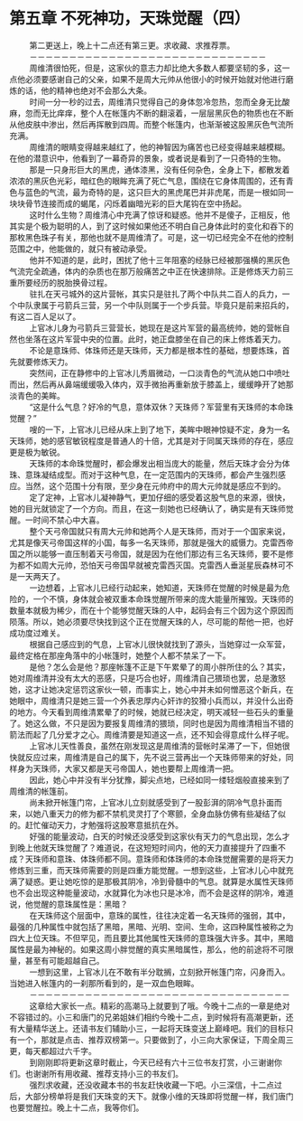 <h1>第五章 不死神功，天珠觉醒（四）</h1>
<div id="content">&nbsp&nbsp&nbsp&nbsp&nbsp&nbsp&nbsp&nbsp
 第二更送上，晚上十二点还有第三更。求收藏、求推荐票。
 <br/>&nbsp&nbsp&nbsp&nbsp&nbsp&nbsp&nbsp&nbsp
 －－－－－－－－－－－－－－－－－－－－－－－－－－－－－－
 <br/>&nbsp&nbsp&nbsp&nbsp&nbsp&nbsp&nbsp&nbsp
 周维清很怕死，但是，这家伙的意志力却比绝大多数人都要坚韧的多，这一点他必须要感谢自己的父亲，如果不是周大元帅从他很小的时候开始就对他进行磨炼的话，他的精神也绝对不会那么大条。
 <br/>&nbsp&nbsp&nbsp&nbsp&nbsp&nbsp&nbsp&nbsp
 时间一分一秒的过去，周维清只觉得自己的身体忽冷忽热，忽而全身无比酸麻，忽而无比痒痒，整个人在帐篷内不断的翻滚着，一层层黑灰色的物质也在不断从他皮肤中渗出，然后再挥散到四周。而整个帐篷内，也渐渐被这股黑灰色气流所充满。
 <br/>&nbsp&nbsp&nbsp&nbsp&nbsp&nbsp&nbsp&nbsp
 周维清的眼睛变得越来越红了，他的神智因为痛苦也已经变得越来越模糊。在他的潜意识中，他看到了一幕奇异的景象，或者说是看到了一只奇特的生物。
 <br/>&nbsp&nbsp&nbsp&nbsp&nbsp&nbsp&nbsp&nbsp
 那是一只身形巨大的黑虎，通体漆黑，没有任何杂色，全身上下，都散发着浓浓的黑灰色光彩，暗红色的眼眸充满了死亡气息，围绕在它身体周围的，还有青色与蓝色的气流，最为奇特的是，这只巨大的黑虎尾巴并非虎尾，而是一根如同一块块骨节连接而成的蝎尾，闪烁着幽暗光彩的巨大尾钩在空中扬起。
 <br/>&nbsp&nbsp&nbsp&nbsp&nbsp&nbsp&nbsp&nbsp
 这时什么生物？周维清心中充满了惊讶和疑惑。他并不是傻子，正相反，他其实是个极为聪明的人，到了这时候如果他还不明白自己身体此时的变化和吞下的那枚黑色珠子有关，那他也就不是周维清了。可是，这一切已经完全不在他的控制范围之中，他能做的，就只有被动承受。
 <br/>&nbsp&nbsp&nbsp&nbsp&nbsp&nbsp&nbsp&nbsp
 他并不知道的是，此时，困扰了他十三年阻塞的经脉已经被那强横的黑灰色气流完全疏通，体内的杂质也在那万般痛苦之中正在快速排除。正是修炼天力前三重所要经历的脱胎换骨过程。
 <br/>&nbsp&nbsp&nbsp&nbsp&nbsp&nbsp&nbsp&nbsp
 驻扎在天弓城外的这片营帐，其实只是驻扎了两个中队共二百人的兵力，一个中队隶属于弓箭兵三营，另一个中队则属于一个步兵营。毕竟只是前来招兵的，有这二百人足以了。
 <br/>&nbsp&nbsp&nbsp&nbsp&nbsp&nbsp&nbsp&nbsp
 上官冰儿身为弓箭兵三营营长，她现在是这片军营的最高统帅，她的营帐自然也坐落在这片军营中央的位置。此时，她正盘膝坐在自己的床上修炼着天力。
 <br/>&nbsp&nbsp&nbsp&nbsp&nbsp&nbsp&nbsp&nbsp
 不论是意珠师、体珠师还是天珠师，天力都是根本性的基础，想要炼珠，首先就要修炼天力。
 <br/>&nbsp&nbsp&nbsp&nbsp&nbsp&nbsp&nbsp&nbsp
 突然间，正在静修中的上官冰儿秀眉微动，一口淡青色的气流从她口中喷吐而出，然后再从鼻端缓缓吸入体内，双手微抬再重新放于膝盖上，缓缓睁开了她那淡青色的美眸。
 <br/>&nbsp&nbsp&nbsp&nbsp&nbsp&nbsp&nbsp&nbsp
 “这是什么气息？好冷的气息，意体双休？天珠师？军营里有天珠师的本命珠觉醒？”
 <br/>&nbsp&nbsp&nbsp&nbsp&nbsp&nbsp&nbsp&nbsp
 嗖的一下，上官冰儿已经从床上到了地下，美眸中眼神惊疑不定，身为一名天珠师，她的感官敏锐程度是普通人的十倍，尤其是对于同属天珠师的存在，感应更是极为敏锐。
 <br/>&nbsp&nbsp&nbsp&nbsp&nbsp&nbsp&nbsp&nbsp
 天珠师的本命珠觉醒时，都会爆发出相当庞大的能量，然后天珠才会分为体珠、意珠凝结成型。而对于这种气息，在一定范围内的天珠师，都会产生强烈感应。当然，这个范围十分有限，至少身在元帅府中的周大元帅就是感应不到的。
 <br/>&nbsp&nbsp&nbsp&nbsp&nbsp&nbsp&nbsp&nbsp
 定了定神，上官冰儿凝神静气，更加仔细的感受着这股气息的来源，很快，她的目光就锁定了一个方向。而且，在这一刻她也已经确认了，确实是有天珠师觉醒。一时间不禁心中大喜。
 <br/>&nbsp&nbsp&nbsp&nbsp&nbsp&nbsp&nbsp&nbsp
 整个天弓帝国就只有周大元帅和她两个人是天珠师，而对于一个国家来说，尤其是像天弓帝国这样的小国，每多一名天珠师，那就是强大的威慑力。克雷西帝国之所以能够一直压制着天弓帝国，就是因为在他们那边有三名天珠师，要不是修为都不如周大元帅，恐怕天弓帝国早就被克雷西灭国。克雷西人垂涎星辰森林可不是一天两天了。
 <br/>&nbsp&nbsp&nbsp&nbsp&nbsp&nbsp&nbsp&nbsp
 一边想着，上官冰儿已经行动起来，她知道，天珠师在觉醒的时候是最为危险的，一个不慎，身体就会被双重本命珠觉醒所带来的庞大能量所摧毁。天珠师的数量本就极为稀少，而在十个能够觉醒天珠的人中，起码会有三个因为这个原因而陨落。所以，她必须要尽快找到这个正在觉醒天珠的人，尽可能的帮他一把，也好成功度过难关。
 <br/>&nbsp&nbsp&nbsp&nbsp&nbsp&nbsp&nbsp&nbsp
 根据自己感应到的气息，上官冰儿很快就找到了源头，当她穿过一众军营，最终定格在那座角落中的小帐篷时，她整个人都不禁呆了一下。
 <br/>&nbsp&nbsp&nbsp&nbsp&nbsp&nbsp&nbsp&nbsp
 是他？怎么会是他？那座帐篷不正是下午累晕了的周小胖所住的么？其实，她对周维清并没有太大的恶感，只是巧合也好，周维清自己猥琐也罢，总是激怒她，这才让她决定惩罚这家伙一顿，而事实上，她心中并未如何憎恶这个新兵，在她眼中，周维清只是她三营一个外表忠厚内心奸诈的狡猾小兵而以，并没什么出奇的地方。今天看到周维清累晕了的时候，她就已经决定，明天减轻一些石头的重量了。她这么做，不只是因为要报复周维清的猥琐，同时也是因为周维清相当不错的箭法而起了几分爱才之心。周维清要是知道这一点，还不知会得意成什么样子呢。
 <br/>&nbsp&nbsp&nbsp&nbsp&nbsp&nbsp&nbsp&nbsp
 上官冰儿天性善良，虽然在刚发现这是周维清的营帐时呆滞了一下，但她很快就反应过来，周维清是自己的属下，先不说三营再出一个天珠师带来的好处，同样身为天珠师，大家又都是天弓帝国人，她也要帮上周维清一把。
 <br/>&nbsp&nbsp&nbsp&nbsp&nbsp&nbsp&nbsp&nbsp
 因此，她心中并没有半分犹豫，脚尖点地，已经如同一缕轻烟般直接来到了周维清的帐篷前。
 <br/>&nbsp&nbsp&nbsp&nbsp&nbsp&nbsp&nbsp&nbsp
 尚未掀开帐篷门帘，上官冰儿立刻就感受到了一股彭湃的阴冷气息扑面而来，以她八重天力的修为都不禁机灵灵打了个寒颤，全身血脉仿佛有些凝结了似的。赶忙催动天力，才勉强将这股寒意抵抗在外。
 <br/>&nbsp&nbsp&nbsp&nbsp&nbsp&nbsp&nbsp&nbsp
 好强的能量波动，白天的时候还没感受到这家伙有天力的气息出现，怎么才到晚上他就天珠觉醒了？难道说，在这短短时间内，他的天力直接提升了四重不成？天珠师和意珠、体珠师都不同。意珠师和体珠师的本命珠觉醒需要的是将天力修炼到三重，而天珠师需要的则是四重方能觉醒。一想到这些，上官冰儿心中就充满了疑惑。更让她吃惊的是那极其阴冷，冷到骨髓中的气息。就算是水属性天珠师也不会出现这种能量波动，水就算化为冰也只是冰冷，而不会是这样的阴冷，难道说，他觉醒的意珠属性是：黑暗？
 <br/>&nbsp&nbsp&nbsp&nbsp&nbsp&nbsp&nbsp&nbsp
 在天珠师这个层面中，意珠的属性，往往决定着一名天珠师的强弱，其中，最强的几种属性中就包括了黑暗，黑暗、光明、空间、生命，这四种属性被称之为四大上位天珠。不但罕见，而且要比其他属性天珠师的意珠强大许多。其中，黑暗属性是最为神秘的。如果这周小胖觉醒的真实黑暗属性，那么，他的前途将不可限量，甚至有可能超越自己。
 <br/>&nbsp&nbsp&nbsp&nbsp&nbsp&nbsp&nbsp&nbsp
 一想到这里，上官冰儿在不敢有半分耽搁，立刻掀开帐篷门帘，闪身而入。当她进入帐篷内的一刹那所看到的，是一双血色眼眸。
 <br/>&nbsp&nbsp&nbsp&nbsp&nbsp&nbsp&nbsp&nbsp
 －－－－－－－－－－－－－－－－－－－－－－－－－－－－－－－－－
 <br/>&nbsp&nbsp&nbsp&nbsp&nbsp&nbsp&nbsp&nbsp
 这章给大家长一点。精彩的高潮马上就要到了哦。今晚十二点的一章是绝对不容错过的。小三和唐门的兄弟姐妹们相约今晚十二点，到时候将有高潮更新，还有大量精华送上。还请书友们辅助小三，一起将天珠变送上巅峰吧。我们的目标只有一个，那就是点击、推荐双榜第一。只要做到了，小三向大家保证，下周全周三更，每天都超过六千字。
 <br/>&nbsp&nbsp&nbsp&nbsp&nbsp&nbsp&nbsp&nbsp
 到刚刚即将更新这章时截止，今天已经有六十三位书友打赏，小三谢谢你们。也谢谢所有用收藏、推荐支持小三的书友们。
 <br/>&nbsp&nbsp&nbsp&nbsp&nbsp&nbsp&nbsp&nbsp
 强烈求收藏，还没收藏本书的书友赶快收藏一下吧。小三深信，十二点过后，大部分榜单将是我们天珠变的天下。就像小维的天珠即将觉醒一样，我们唐门也要觉醒拉。晚上十二点，我等你们。
 <br/>&nbsp&nbsp&nbsp&nbsp&nbsp&nbsp&nbsp&nbsp
</div>
